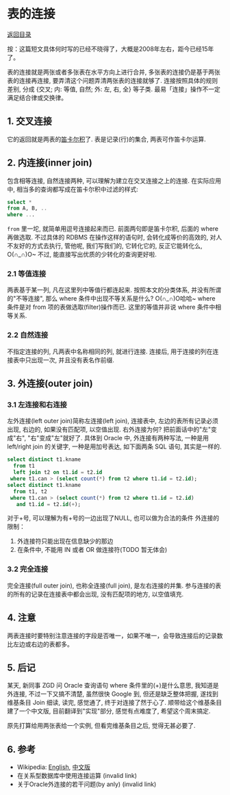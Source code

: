 # 表的连接

[返回目录](index.md)

按：这篇短文具体何时写的已经不晓得了，大概是2008年左右，距今已经15年了。

表的连接就是两张或者多张表在水平方向上进行合并, 多张表的连接仍是基于两张表的连接再连接, 要弄清这个问题弄清两张表的连接就够了. 连接按照具体的规则差别, 分成 {交叉; 内: 等值, 自然; 外: 左, 右, 全} 等子类. 最易「连接」操作不一定满足结合律或交换律。

## 1. 交叉连接

它的返回就是两表的[笛卡尔积](https://sites.google.com/site/iridiumsite/it/database/cartesian-product)了. 表是记录(行)的集合, 两表可作笛卡尔运算. 

## 2. 内连接(inner join)

包含相等连接, 自然连接两种, 可以理解为建立在交叉连接之上的连接. 
在实际应用中, 相当多的查询都写成在笛卡尔积中过滤的样式: 

```sql
select * 
from A, B, .. 
where ...
```

`from` 里一坨, 就简单用逗号连接起来而已. 前面两句即是笛卡尔积, 后面的 where 再做选取. 不过具体的 RDBMS 在操作这样的语句时, 会转化成等价的高效的, 对人不友好的方式去执行, 管他呢, 我们写我们的, 它转化它的, 反正它能转化么, O(∩_∩)O~ 不过, 能直接写出优质的少转化的查询更好啦.

### 2.1 等值连接

两表基于某一列, 凡在这里列中等值行都连起来.
按照本文的分类体系, 并没有所谓的"不等连接", 那么 where 条件中出现不等关系是什么? O(∩_∩)O哈哈~ where 条件是对 from 项的表做选取(filter)操作而已. 这里的等值并非说 where 条件中相等关系.

### 2.2 自然连接

不指定连接的列, 凡两表中名称相同的列, 就进行连接. 连接后, 用于连接的列在连接表中只出现一次, 并且没有表名作前缀.

## 3. 外连接(outer join)

### 3.1 左连接和右连接

左外连接(left outer join)简称左连接(left join), 连接表中, 左边的表所有记录必须出现, 右边的, 如果没有匹配项, 以空值出现. 右外连接为何? 把前面话中的"左"变成"右", "右"变成"左"就好了.
具体到 Oracle 中, 外连接有两种写法, 一种是用 left/right join 的关键字, 一种是用加号表达, 如下面两条 SQL 语句, 其实是一样的.

```sql
select distinct t1.kname
  from t1
  left join t2 on t1.id = t2.id
 where t1.can > (select count(*) from t2 where t1.id = t2.id);
select distinct t1.kname
  from t1, t2
 where t1.can > (select count(*) from t2 where t1.id = t2.id)
   and t1.id = t2.id(+);
```

对于+号, 可以理解为有+号的一边出现了NULL, 也可以做为合法的条件
外连接的限制：
1. 外连接符只能出现在信息缺少的那边
2. 在条件中, 不能用 IN 或者 OR 做连接符(TODO 暂无体会)

### 3.2 完全连接

完全连接(full outer join), 也称全连接(full join), 是左右连接的并集. 参与连接的表的所有的记录在连接表中都会出现, 没有匹配项的地方, 以空值填充.

## 4. 注意

两表连接时要特别注意连接的字段是否唯一，如果不唯一，会导致连接后的记录数比左边或右边的表都多。

## 5. 后记

某天, 新同事 ZGD 问 Oracle 查询语句 where 条件里的(+)是什么意思, 我知道是外连接, 不过一下又搞不清楚, 虽然很快 Google 到, 但还是缺乏整体把握, 遂找到维基条目 Join 细读, 读完, 感觉通了, 终于对连接了然于心了. 顺带给这个维基条目建了一个中文版, 目前翻译到"实现"部分, 感觉有点难度了, 希望这个周末搞定.

原先打算给用两张表给一个实例, 但看完维基条目之后, 觉得无甚必要了.

## 6. 参考

* Wikipedia: [English](https://en.wikipedia.org/wiki/Join_%28SQL%29), [中文版](https://zh.wikipedia.org/wiki/%E8%BF%9E%E6%8E%A5)
* 在关系型数据库中使用连接运算 (invalid link)
* 关于Oracle外连接的若干问题(by anly) (invalid link)